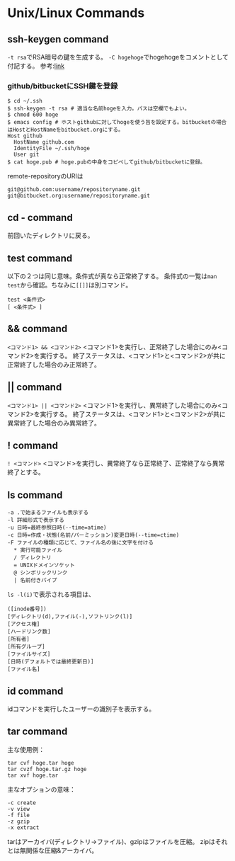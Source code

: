 # Unix/Linux Commands

## ssh-keygen command
`-t rsa`でRSA暗号の鍵を生成する。
`-C hogehoge`でhogehogeをコメントとして付記する。
参考:[link](http://webkaru.net/linux/ssh-keygen-command/)

### github/bitbucketにSSH鍵を登録
```
$ cd ~/.ssh
$ ssh-keygen -t rsa # 適当な名前hogeを入力。パスは空欄でもよい。
$ chmod 600 hoge
$ emacs config # ホストgithubに対してhogeを使う旨を設定する。bitbucketの場合はHostとHostNameをbitbucket.orgにする。
Host github
  HostName github.com
  IdentityFile ~/.ssh/hoge
  User git
$ cat hoge.pub # hoge.pubの中身をコピペしてgithub/bitbucketに登録。
```
remote-repositoryのURIは
```
git@github.com:username/repositoryname.git
git@bitbucket.org:username/repositoryname.git
```

## cd - command
前回いたディレクトリに戻る。

## test command
以下の２つは同じ意味。条件式が真なら正常終了する。
条件式の一覧は`man test`から確認。ちなみに`[[]]`は別コマンド。
```
test <条件式>
[ <条件式> ]
```

## && command
`<コマンド1> && <コマンド2>`
<コマンド1>を実行し、正常終了した場合にのみ<コマンド2>を実行する。
終了ステータスは、<コマンド1>と<コマンド2>が共に正常終了した場合のみ正常終了。

## || command
`<コマンド1> || <コマンド2>`
<コマンド1>を実行し、異常終了した場合にのみ<コマンド2>を実行する。
終了ステータスは、<コマンド1>と<コマンド2>が共に異常終了した場合のみ異常終了。

## ! command
`! <コマンド>`
<コマンド>を実行し、異常終了なら正常終了、正常終了なら異常終了とする。

## ls command
```
-a .で始まるファイルも表示する
-l 詳細形式で表示する
-u 日時=最終参照日時(--time=atime)
-c 日時=作成・状態(名前/パーミッション)変更日時(--time=ctime)
-F ファイルの種類に応じて、ファイル名の後に文字を付ける
  * 実行可能ファイル
  / ディレクトリ
  = UNIXドメインソケット
  @ シンボリックリンク
  | 名前付きパイプ
```
`ls -l(i)`で表示される項目は、
```
([inode番号])
[ディレクトリ(d),ファイル(-),ソフトリンク(l)]
[アクセス権]
[ハードリンク数]
[所有者]
[所有グループ]
[ファイルサイズ]
[日時(デフォルトでは最終更新日)]
[ファイル名]
```

## id command
idコマンドを実行したユーザーの識別子を表示する。

## tar command
主な使用例：
```
tar cvf hoge.tar hoge
tar cvzf hoge.tar.gz hoge
tar xvf hoge.tar
```
主なオプションの意味：
```
-c create
-v view
-f file
-z gzip
-x extract
```
tarはアーカイバ(ディレクトリ->ファイル)、gzipはファイルを圧縮。
zipはそれとは無関係な圧縮&アーカイバ。
